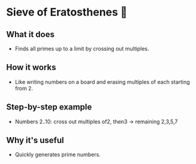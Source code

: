 # Sieve of Eratosthenes 🧮

## What it does
- Finds all primes up to a limit by crossing out multiples.

## How it works
- Like writing numbers on a board and erasing multiples of each starting from 2.

## Step-by-step example
- Numbers 2..10: cross out multiples of2, then3 → remaining 2,3,5,7

## Why it's useful
- Quickly generates prime numbers.
